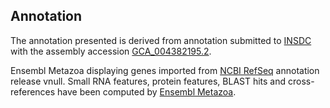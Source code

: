 **Annotation**
----------

The annotation presented is derived from annotation submitted to
[INSDC](http://www.insdc.org) with the assembly accession [GCA\_004382195.2](http://www.ebi.ac.uk/ena/data/view/GCA_004382195.2).

Ensembl Metazoa displaying genes imported from [NCBI RefSeq](null) annotation release vnull.
Small RNA features, protein features, BLAST hits and cross-references have been
computed by [Ensembl Metazoa](https://metazoa.ensembl.org/info/genome/annotation/index.html).
